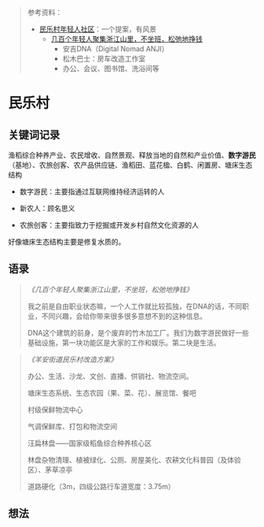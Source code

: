 > 参考资料：
>
> - [民乐村年轻人社区](https://wlzlampq2m.feishu.cn/docx/GaAidptk5oBjbixo5WicqCK0nUb)：一个提案，有风景
>   - [几百个年轻人聚集浙江山里，不坐班，松弛地挣钱](https://www.bilibili.com/video/BV17Y4y1N7h5/?spm_id_from=888.80997.embed_other.whitelist&vd_source=b736aa3d7f0fdf47b59ea3021dc810ab)
>     - 安吉DNA（Digital Nomad ANJI）
>     - 松木巴士：房车改造工作室
>     - 办公、会议、图书馆、洗浴间等

# 民乐村

## 关键词记录

渔稻综合种养产业、农民增收、自然景观、释放当地的自然和产业价值、**数字游民**（基地）、农旅创客、农产品供应链、渔稻田、蓝花楹、白鹤、闲置房、塘床生态结构

- 数字游民：主要指通过互联网维持经济运转的人

- 新农人：顾名思义

- 农旅创客：主要指致力于挖掘或开发乡村自然文化资源的人

好像塘床生态结构主要是修复水质的。



## 语录

> *《几百个年轻人聚集浙江山里，不坐班，松弛地挣钱》*
>
> 我之前是自由职业状态嘛，一个人工作就比较孤独，在DNA的话，不同职业，不同兴趣，会给你带来很多很多意想不到的这种信息。
>
> DNA这个建筑的前身，是个废弃的竹木加工厂。我们为数字游民做好一些基础设施，第一块功能区是大家的工作和娱乐。第二块是生活。

> *《羊安街道民乐村改造方案》*
>
> 办公、生活、沙龙、文创、直播、供销社、物流空间。
>
> 塘床生态系统、生态农园（果、菜、花）、展览馆、餐吧
>
> 村级保鲜物流中心
>
> 气调保鲜库、打包和物流空间
>
> 汪扁林盘——国家级稻鱼综合种养核心区
>
> 林盘杂物清理、植被绿化、公厕、房屋美化、农耕文化科普园（及体验区）、茅草凉亭
>
> 道路硬化（3m，四级公路行车道宽度：3.75m）



## 想法

